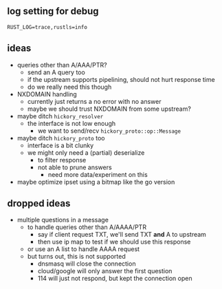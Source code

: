 
log setting for debug
---
`RUST_LOG=trace,rustls=info`

ideas
---
* queries other than A/AAA/PTR?
	* send an A query too
	* if the upstream supports pipelining, should not hurt response time
	* do we really need this though
* NXDOMAIN handling
	* currently just returns a no error with no answer
	* maybe we should trust NXDOMAIN from some upstream?
* maybe ditch `hickory_resolver`
	* the interface is not low enough
		* we want to send/recv `hickory_proto::op::Message`
* maybe ditch `hickory_proto` too
	* interface is a bit clunky
	* we might only need a (partial) deserialize
		* to filter response
		* not able to prune answers
			* need more data/experiment on this
* maybe optimize ipset using a bitmap like the go version

dropped ideas
---
* multiple questions in a message
	* to handle queries other than A/AAAA/PTR
		* say if client request TXT, we'll send TXT __and__ A to upstream
		* then use ip map to test if we should use this response
	* or use an A list to handle AAAA request
	* but turns out, this is not supported
		* dnsmasq will close the connection
		* cloud/google will only answer the first question
		* 114 will just not respond, but kept the connection open
